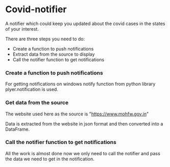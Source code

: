 # Covid-notifier
A notifier which could keep you updated about the covid cases in the states of your interest.

There are three steps you need to do:
* Create a function to push notifications
* Extract data from the source to display
* Call the notifier function to get notifications

### Create a function to push notifications
For getting notifications on windows notify function from python library plyer.notification is used.

### Get data from the source
The website used here as the source is "https://www.mohfw.gov.in"

Data is extracted from the website in json format and then converted into a DataFrame.

### Call the notifier function to get notifications
All the work is almost done now we only need to call the notifier and pass the data we need to get in the notification.
